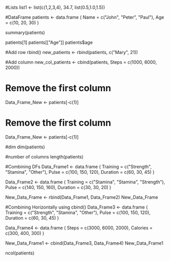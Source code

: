 #Lists
list1 <- list(c(1,2,3,4), 34.7, list(0.5,1.0,1.5))

#DataFrame
patients <- data.frame (
  Name = c("John", "Peter", "Paul"),
  Age = c(10, 20, 30)
)

summary(patients)

patients[1]
patients[["Age"]]
patients$age

#Add row
rbind()
new_patients <- rbind(patients, c("Mary", 21))

#Add column
new_col_patients <- cbind(patients, Steps = c(1000, 6000, 2000))

# Remove the first column
Data_Frame_New <- patients[-c(1)]

# Remove the first column
Data_Frame_New <- patients[-c(1)]

#dim
dim(patients)

#number of columns
length(patients)

#Combining DFs
Data_Frame1 <- data.frame (
  Training = c("Strength", "Stamina", "Other"),
  Pulse = c(100, 150, 120),
  Duration = c(60, 30, 45)
)

Data_Frame2 <- data.frame (
  Training = c("Stamina", "Stamina", "Strength"),
  Pulse = c(140, 150, 160),
  Duration = c(30, 30, 20)
)

New_Data_Frame <- rbind(Data_Frame1, Data_Frame2)
New_Data_Frame

#Combining Horizontally using cbind()
Data_Frame3 <- data.frame (
  Training = c("Strength", "Stamina", "Other"),
  Pulse = c(100, 150, 120),
  Duration = c(60, 30, 45)
)

Data_Frame4 <- data.frame (
  Steps = c(3000, 6000, 2000),
  Calories = c(300, 400, 300)
)

New_Data_Frame1 <- cbind(Data_Frame3, Data_Frame4)
New_Data_Frame1

ncol(patients)

